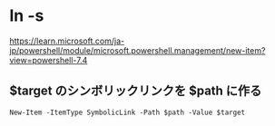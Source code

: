 
# ln -s

https://learn.microsoft.com/ja-jp/powershell/module/microsoft.powershell.management/new-item?view=powershell-7.4


## $target のシンボリックリンクを $path に作る

```
New-Item -ItemType SymbolicLink -Path $path -Value $target
```



